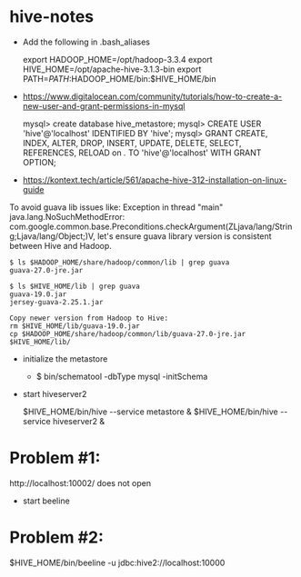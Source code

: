 # hive-notes

- Add the following in .bash_aliases


    export HADOOP_HOME=/opt/hadoop-3.3.4
    export HIVE_HOME=/opt/apache-hive-3.1.3-bin
    export PATH=$PATH:$HADOOP_HOME/bin:$HIVE_HOME/bin


- https://www.digitalocean.com/community/tutorials/how-to-create-a-new-user-and-grant-permissions-in-mysql


    mysql> create database hive_metastore;
    mysql> CREATE USER 'hive'@'localhost' IDENTIFIED BY 'hive';
    mysql> GRANT CREATE, INDEX, ALTER, DROP, INSERT, UPDATE, DELETE, SELECT, REFERENCES, RELOAD on *.* TO 'hive'@'localhost' WITH GRANT OPTION;


- https://kontext.tech/article/561/apache-hive-312-installation-on-linux-guide


To avoid guava lib issues like:
Exception in thread "main" java.lang.NoSuchMethodError: com.google.common.base.Preconditions.checkArgument(ZLjava/lang/String;Ljava/lang/Object;)V, let's ensure guava library version is consistent between Hive and Hadoop.

    $ ls $HADOOP_HOME/share/hadoop/common/lib | grep guava
    guava-27.0-jre.jar

    $ ls $HIVE_HOME/lib | grep guava
    guava-19.0.jar
    jersey-guava-2.25.1.jar

    Copy newer version from Hadoop to Hive:
    rm $HIVE_HOME/lib/guava-19.0.jar
    cp $HADOOP_HOME/share/hadoop/common/lib/guava-27.0-jre.jar $HIVE_HOME/lib/


- initialize the metastore
  - $ bin/schematool -dbType mysql -initSchema

- start hiveserver2


    $HIVE_HOME/bin/hive --service metastore &
    $HIVE_HOME/bin/hive --service hiveserver2 &

# Problem #1:
http://localhost:10002/  does not open


- start beeline

# Problem #2:
$HIVE_HOME/bin/beeline -u jdbc:hive2://localhost:10000

